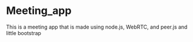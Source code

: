 # Meeting_app
This is a meeting app that is made using node.js, WebRTC, and peer.js and little bootstrap 
